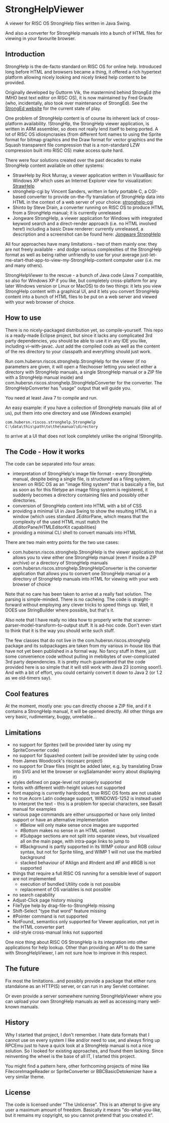 # StrongHelpViewer

A viewer for RISC OS StrongHelp files written in Java Swing.

And also a converter for StrongHelp manuals into a bunch of HTML files for viewing in your favourite browser.

## Introduction

StrongHelp is the de-facto standard on RISC OS for online help. Introduced long before HTML and browsers became a thing, it offered a rich hypertext platform allowing nicely looking and nicely linked help content to be provided.

Originally developed by Guttorm Vik, the mastermind behind StrongEd (the IMHO best text editor on RISC OS), it is now maintained by Fred Graute (who, incidentally, also took over maintenance of StrongEd). See the [StrongEd website](http://www.stronged.iconbar.com/) for the current state of play.

One problem of StrongHelp content is of course its inherent lack of cross-platform availability. !StrongHlp, the StrongHelp viewer application, is written in ARM assembler, so does not really lend itself to being ported. A lot of RISC OS idiosyncrasies (from different font names to using the Sprite format for bitmap graphics and the Draw format for vector graphics and the Squash transparent file compression that is a non-standard LZW compression built into RISC OS) make access quite hard.

There were four solutions created over the past decades to make StrongHelp content available on other systems:
* StrawHelp by Rick Murray, a viewer application written in VisualBasic for Windows XP which uses an Internet Explorer view for visualization: [StrawHelp](https://heyrick.eu/software/strawhelp/)
* stronghelp-cgi by Vincent Sanders, written in fairly portable C, a CGI-based converter to provide on-the-fly translation of StrongHelp data into HTML in the context of a web server of your choice: [stronghelp-cgi](https://github.com/kyllikki/stronghelp-cgi)
* Shinto by Steve Drain, a converter running on RISC OS to produce HTML from a StrongHelp manual; it is currently unreleased
* Jongware StrongHelp, a viewer application for Windows with integrated keyword search and a direct-render approach (i.e. no HTML involved here!) including a basic Draw renderer: currently unreleased, a description and a screenshot can be found here: [Jongware StrongHelp](http://www.jongware.com/stronghelp.html)

All four approaches have many limitations - two of them mainly one: they are not freely available - and dodge various complexities of the StrongHelp format as well as being rather unfriendly to use for your average just-let-me-start-that-app-to-view-my-StrongHelp-content computer user (i.e. me and many others).

StrongHelpViewer to the rescue - a bunch of Java code (Java 7 compatible, so also for Windows XP if you like, but completely cross-platform for any later Windows version or Linux or MacOS) to do two things: it lets you view StrongHelp content with a graphical UI, and it lets you convert StrongHelp content into a bunch of HTML files to be put on a web server and viewed with your web browser of choice.

## How to use

There is no nicely-packaged distribution yet, so compile-yourself. This repo is a ready-made Eclipse project, but since it lacks any complicated 3rd party dependencies, you should be able to use it in any IDE you like, including vi-with-javac. Just add the compiled code as well as the content of the res directory to your classpath and everything should just work.

Run com.hubersn.riscos.stronghelp.StrongHelp for the viewer (if no parameters are given, it will open a filechooser letting you select either a directory with StrongHelp manuals, a single StrongHelp manual or a ZIP file with a StrongHelp manual inside) and com.hubersn.riscos.stronghelp.StrongHelpConverter for the converter. The StrongHelpConverter has "usage" output that will guide you.

You need at least Java 7 to compile and run.

An easy example: if you have a collection of StrongHelp manuals (like all of us), put them into one directory and use (Windows example)

``com.hubersn.riscos.stronghelp.StrongHelp C:\data\this\path\to\the\manual\directory``

to arrive at a UI that does not look completely unlike the original !StrongHlp.

## The Code - How it works

The code can be separated into four areas:
* interpretation of StrongHelp's image file format - every StrongHelp manual, despite being a single file, is structured as a filing system, known on RISC OS as an "image filing system" that is basically a file, but as soon as for this filetype an image filing system is registered, it suddenly becomes a directory containing files and possibly other directories.
* conversion of StrongHelp content into HTML with a bit of CSS
* providing a minimal UI in Java Swing to show the resulting HTML in a window (which uses standard JEditorPane, which means that the complexity of the used HTML must match the JEditorPane/HTMLEditorKit capabilities)
* providing a minimal CLI shell to convert manuals into HTML

There are two main entry points for the two use cases:
* com.hubersn.riscos.stronghelp.StrongHelp is the viewer application that allows you to view either one StrongHelp manual (even if inside a ZIP archive) or a directory of StrongHelp manuals
* com.hubersn.riscos.stronghelp.StrongHelpConverter is the converter application that allows you to convert one StrongHelp manual or a directory of StrongHelp manuals into HTML for viewing with your web browser of choice

Note that no care has been taken to arrive at a really fast solution. The parsing is simple-minded. There is no cacheing. The code is straight-forward without employing any clever tricks to speed things up. Well, it DOES use StringBuilder where possible, but that's it.

Also note that I have really no idea how to properly write that scanner-parser-model-transform-to-output stuff. It is ad-hoc code. Don't even start to think that it is the way you should write such stuff.

The few classes that do not live in the com.hubersn.riscos.stronghelp package and its subpackages are taken from my various in-house libs that have not yet been published in a formal way. No fancy stuff in there, just some convenience code without pulling in mebibytes of over-complicated 3rd party dependencies. It is pretty much guaranteed that the code provided here is so simple that it will still work with Java 23 (coming soon!). And with a bit of effort, you could certainly convert it down to Java 2 (or 1.2 as we old-timers say).

## Cool features

At the moment, mostly one: you can directly choose a ZIP file, and if it contains a StrongHelp manual, it will be opened directly. All other things are very basic, rudimentary, buggy, unreliable...

## Limitations

* no support for Sprites (will be provided later by using my SpriteConverter code)
* no support for Squashed content (will be provided later by using code from James Woodcock's riscosarc project)
* no support for Draw files (might be added later, e.g. by translating Draw into SVG and let the browser or svgSalamander worry about displaying it)
* styles defined on page-level not properly supported
* fonts with different width-height values not supported
* font mapping is currently hardcoded, true RISC OS fonts are not usable
* no true Acorn Latin codepage support, WINDOWS-1252 is instead used to interpret the text - this is a problem for special characters, see Basalt manual for examples
* various page commands are either unsupported or have only limited support or have an alternative implementation
    * #Below will only make sense once images are supported
    * #Bottom makes no sense in an HTML context
    * #Subpage sections are not split into separate views, but visualized all on the main page, with intra-page links to jump to
    * #Background is partly supported in its WIMP colour and RGB colour syntax, but not for Sprite tiling, and WIMP 1 will not use the marbled background
    * stacked behaviour of #Align and #Indent and #F and #RGB is not supported
* things that require a full RISC OS running for a sensible level of support are not implemented
    * execution of bundled Utility code is not possible
    * replacement of OS variables is not possible
* no search capability
* Adjust-Click page history missing
* FileType help by drag-file-to-StrongHelp missing
* Shift-Select "type that word" feature missing
* #Pointer command is not supported
* NotFound_ semantics only supported for Viewer application, not yet in the HTML converter part
* old-style cross-manual links not supported

One nice thing about RISC OS StrongHelp is its integration into other applications for help lookup. Other than providing an API to do the same with StrongHelpViewer, I am not sure how to improve in this respect.

## The future

Fix most the limitations...and possibly provide a package that either runs standalone as an HTTP(S) server, or can run in any Servlet container.

Or even provide a server somewhere running StrongHelpViewer where you can upload your own StrongHelp manuals as well as accessing many well-known manuals.

## History

Why I started that project, I don't remember. I hate data formats that I cannot use on every system I like and/or need to use, and always firing up RPCEmu just to have a quick look at a StrongHelp manual is not a nice solution. So I looked for existing approaches, and found them lacking. Since reinventing the wheel is the base of all IT, I started this project.

You might find a pattern here, other forthcoming projects of mine like FilecoreImageReader or SpriteConverter or BBCBasicDetokenizer have a very similar theme.

## License

The code is licensed under "The Unlicense". This is an attempt to give any user a maximum amount of freedom. Basically it means "do-what-you-like, but it remains my copyright, so you cannot pretend that you created it".
